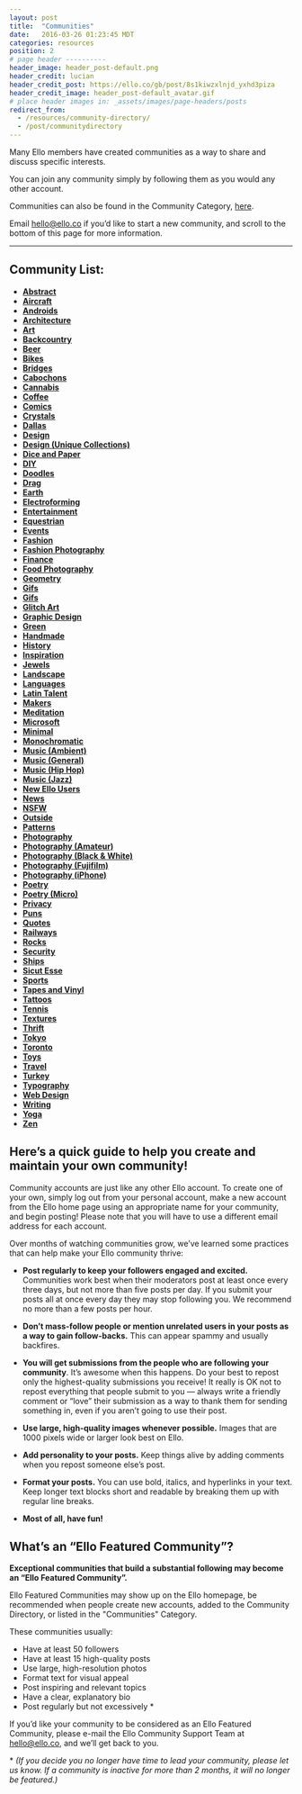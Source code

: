 ```yaml
---
layout: post
title:  "Communities"
date:   2016-03-26 01:23:45 MDT
categories: resources
position: 2
# page header ----------
header_image: header_post-default.png
header_credit: lucian
header_credit_post: https://ello.co/gb/post/8s1kiwzxlnjd_yxhd3piza
header_credit_image: header_post-default_avatar.gif
# place header images in: _assets/images/page-headers/posts
redirect_from:
  - /resources/community-directory/
  - /post/communitydirectory
---
```


<!-- DO NOT DELETE. App links lead here. -->

Many Ello members have created communities as a way to share and discuss specific interests.

You can join any community simply by following them as you would any other account.

Communities can also be found in the Community Category, [here](https://ello.co/discover/communities).

Email [hello@ello.co](mailto:hello@ello.co) if you’d like to start a new community, and scroll to the bottom of this page for more information. 

---

## Community List:

- **[Abstract](https://ello.co/elloabstract)**
- **[Aircraft](https://ello.co/elloaircraft)**
- **[Androids](https://ello.co/elloandroid)** 
- **[Architecture](https://ello.co/elloarchitecture)** 
- **[Art](https://ello.co/elloart)** 
- **[Backcountry](https://ello.co/ellobackcountry)** 
- **[Beer](https://ello.co/ellobrew)**
- **[Bikes](https://ello.co/bikelove)**
- **[Bridges](https://ello.co/ellobridges)** 
- **[Cabochons](https://ello.co/cabochons)**
- **[Cannabis](https://ello.co/ellocannabis)** 
- **[Coffee](https://ello.co/ellocoffeelovers)** 
- **[Comics](https://ello.co/comicbuzz)**
- **[Crystals](https://ello.co/ellocrystals)**
- **[Dallas](https://ello.co/dallasnews)** 
- **[Design](https://ello.co/ellodesign)** 
- **[Design (Unique Collections)](https://ello.co/p-e-a-c)**
- **[Dice and Paper](https://ello.co/ello_dice_and_paper)** 
- **[DIY](https://ello.co/ellodiy)** 
- **[Doodles](https://ello.co/doodlehouse)** 
- **[Drag](https://ello.co/ellodrag)** 
- **[Earth](https://ello.co/travelwithme)** 
- **[Electroforming](https://ello.co/elloelectroforming)**
- **[Entertainment](https://ello.co/entertainment)** 
- **[Equestrian](https://ello.co/elloequestrian)** 
- **[Events](https://ello.co/ello-events)** 
- **[Fashion](https://ello.co/ellofashion)** 
- **[Fashion Photography](https://ello.co/fashionphotography)**
- **[Finance](https://ello.co/ellofinance)** 
- **[Food Photography](https://ello.co/ellofoodphotography)**
- **[Geometry](https://ello.co/geometry)**
- **[Gifs](https://ello.co/ellogifs)**
- **[Gifs](http://ello.co/gifs)**
- **[Glitch Art](https://ello.co/elloglitchart)** 
- **[Graphic Design](https://ello.co/graphicdesign)** 
- **[Green](https://ello.co/ellogreen)** 
- **[Handmade](https://ello.co/handmadeconnect)**
- **[History](https://ello.co/oldendaze)** 
- **[Inspiration](https://ello.co/dailyinspiration)**
- **[Jewels](https://ello.co/ellojewels)** 
- **[Landscape](https://ello.co/ellolandscape)** 
- **[Languages](https://ello.co/ellolanguages)**
- **[Latin Talent](https://ello.co/ellolatintalent)**
- **[Makers](https://ello.co/ellomakers)**
- **[Meditation](https://ello.co/meditation)** 
- **[Microsoft](https://ello.co/ellomicrosoft)** 
- **[Minimal](https://ello.co/ellominimal)** 
- **[Monochromatic](https://ello.co/monochromatica)** 
- **[Music (Ambient)](https://ello.co/elloambient)** 
- **[Music (General)](https://ello.co/ellomusic)** 
- **[Music (Hip Hop)](https://ello.co/ellohiphop)** 
- **[Music (Jazz)](https://ello.co/ellojazz)** 
- **[New Ello Users](https://ello.co/ellonew)**
- **[News](https://ello.co/ellonews)** 
- **[NSFW](https://ello.co/hotsexywomen)** 
- **[Outside](https://ello.co/ellooutside)** 
- **[Patterns](https://ello.co/ellopatterns)** 
- **[Photography](https://ello.co/ellophotography)** 
- **[Photography (Amateur)](https://ello.co/amateur_photography)** 
- **[Photography (Black & White)](https://ello.co/black-and-white-photography)** 
- **[Photography (Fujifilm)](https://ello.co/ellofujifilm)** 
- **[Photography (iPhone)](https://ello.co/elloiphoneography)** 
- **[Poetry](https://ello.co/ellopoetry)** 
- **[Poetry (Micro)](https://ello.co/micro_poetics)** 
- **[Privacy](https://ello.co/elloprivacy)**
- **[Puns](https://ello.co/ellopundemonium)** 
- **[Quotes](https://ello.co/quotes)** 
- **[Railways](https://ello.co/ellorailways)** 
- **[Rocks](https://ello.co/ellorockhounds)**
- **[Security](https://ello.co/ellosecurity)** 
- **[Ships](https://ello.co/elloships)** 
- **[Sicut Esse](https://ello.co/sicutesse)** 
- **[Sports](https://ello.co/ellosport)** 
- **[Tapes and Vinyl](https://ello.co/ellotapesandvinyl)** 
- **[Tattoos](https://ello.co/ellotattoos)**
- **[Tennis](https://ello.co/tennisblog)** 
- **[Textures](https://ello.co/ellotextures)**
- **[Thrift](https://ello.co/ellothrift)**
- **[Tokyo](https://ello.co/ello_tokyo)**
- **[Toronto](https://ello.co/ellotoronto)** 
- **[Toys](https://ello.co/ellotoys)** 
- **[Travel](https://ello.co/ellotravel)** 
- **[Turkey](https://ello.co/elloturkiye)** 
- **[Typography](https://ello.co/ellotypography)** 
- **[Web Design](https://ello.co/ellowebdesign)** 
- **[Writing](https://ello.co/ellowrites)** 
- **[Yoga](https://ello.co/elloyoga)** 
- **[Zen](https://ello.co/ellozen)** 

## Here’s a quick guide to help you create and maintain your own community!

Community accounts are just like any other Ello account. To create one of your own, simply log out from your personal account, make a new account from the Ello home page using an appropriate name for your community, and begin posting! Please note that you will have to use a different email address for each account. 

Over months of watching communities grow, we’ve learned some practices that can help make your Ello community thrive:

* **Post regularly to keep your followers engaged and excited.** Communities work best when their moderators post at least once every three days, but not more than five posts per day. If you submit your posts all at once every day they may stop following you. We recommend no more than a few posts per hour.

* **Don’t mass-follow people or mention unrelated users in your posts as a way to gain follow-backs.** This can appear spammy and usually backfires.

* **You will get submissions from the people who are following your community**. It’s awesome when this happens. Do your best to repost only the highest-quality submissions you receive! It really is OK not to repost everything that people submit to you — always write a friendly comment or “love” their submission as a way to thank them for sending something in, even if you aren’t going to use their post.

* **Use large, high-quality images whenever possible.** Images that are 1000 pixels wide or larger look best on Ello.

* **Add personality to your posts.** Keep things alive by adding comments when you repost someone else’s post.

* **Format your posts.** You can use bold, italics, and hyperlinks in your text. Keep longer text blocks short and readable by breaking them up with regular line breaks.

* **Most of all, have fun!**

## What’s an “Ello Featured Community”?

**Exceptional communities that build a substantial following may become an “Ello Featured Community”.**

Ello Featured Communities may show up on the Ello homepage, be recommended when people create new accounts, added to the Community Directory, or listed in the "Communities" Category. 

These communities usually:

* Have at least 50 followers
* Have at least 15 high-quality posts
* Use large, high-resolution photos
* Format text for visual appeal
* Post inspiring and relevant topics
* Have a clear, explanatory bio
* Post regularly but not excessively \*

If you’d like your community to be considered as an Ello Featured Community, please e-mail the Ello Community Support Team at hello@ello.co, and we’ll get back to you. 

\* *(If you decide you no longer have time to lead your community, please let us know. If a community is inactive for more than 2 months, it will no longer be featured.)*

